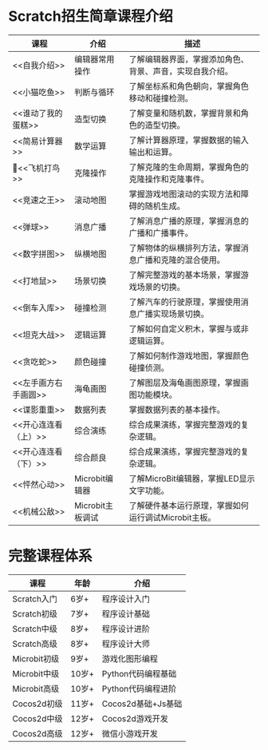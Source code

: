 # Scratch招生简章课程介绍

课程 | 介绍 | 描述
-|-|-
<<自我介绍>> | 编辑器常用操作 | 了解编辑器界面，掌握添加角色、背景、声音，实现自我介绍。
<<小猫吃鱼>> | 判断与循环 | 了解坐标系和角色朝向，掌握角色移动和碰撞检测。
<<谁动了我的蛋糕>> | 造型切换 | 了解变量和随机数，掌握背景和角色的造型切换。
<<简易计算器>> | 数学运算 | 了解计算器原理，掌握数据的输入输出和运算。
<<飞机打鸟>> | 克隆操作 | 了解克隆的生命周期，掌握角色的克隆操作和克隆事件。
<<竞速之王>> | 滚动地图 | 掌握游戏地图滚动的实现方法和障碍的随机生成。
<<弹球>> | 消息广播 | 了解消息广播的原理，掌握消息的广播和广播事件。
<<数字拼图>> | 纵横地图 | 了解物体的纵横排列方法，掌握消息广播和克隆的混合使用。
<<打地鼠>> | 场景切换 | 了解完整游戏的基本场景，掌握游戏场景的切换。
<<倒车入库>> | 碰撞检测 | 了解汽车的行驶原理，掌握使用消息广播实现场景切换。
<<坦克大战>> | 逻辑运算 | 了解如何自定义积木，掌握与或非逻辑运算。
<<贪吃蛇>> | 颜色碰撞 | 了解如何制作游戏地图，掌握颜色碰撞侦测。
<<左手画方右手画圆>> | 海龟画图 | 了解图层及海龟画图原理，掌握画图功能模块。
<<谍影重重>> | 数据列表 | 掌握数据列表的基本操作。
<<开心连连看（上）>> | 综合演练 | 综合成果演练，掌握完整游戏的复杂逻辑。
<<开心连连看（下）>> | 综合颜良 | 综合成果演练，掌握完整游戏的复杂逻辑。
<<怦然心动>> | Microbit编辑器 | 了解MicroBit编辑器，掌握LED显示文字功能。
<<机械公敌>> | Microbit主板调试 | 了解硬件基本运行原理，掌握如何运行调试Microbit主板。


# 完整课程体系
课程 | 年龄 | 介绍
-|-|-
Scratch入门|6岁+|程序设计入门
Scratch初级|7岁+|程序设计基础
Scratch中级|8岁+|程序设计进阶
Scratch高级|8岁+|程序设计大师
Microbit初级|9岁+|游戏化图形编程
Microbit中级|10岁+|Python代码编程基础
Microbit高级|10岁+|Python代码编程进阶
Cocos2d初级|11岁+|Cocos2d基础+Js基础
Cocos2d中级|12岁+|Cocos2d游戏开发
Cocos2d高级|12岁+|微信小游戏开发